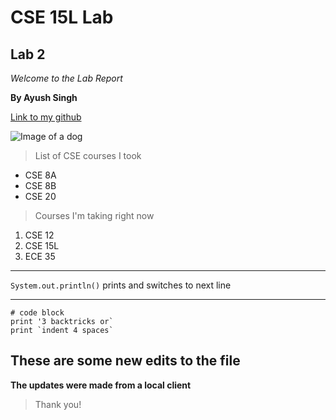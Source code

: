 # CSE 15L Lab

## Lab 2

*Welcome to the Lab Report*

**By Ayush Singh**

[Link to my github](https://github.com/ayushs2725/cse15l-lab-reports)

![Image of a dog](http://cdn.akc.org/content/article-body-image/golden_puppy_dog_pictures.jpg)

> List of CSE courses I took

* CSE 8A
* CSE 8B
* CSE 20

> Courses I'm taking right now

1. CSE 12
2. CSE 15L
3. ECE 35

---

`System.out.println()` prints and switches to next line

---

```
# code block
print '3 backtricks or`
print `indent 4 spaces`
```

## These are some new edits to the file

**The updates were made from a local client**

> Thank you!